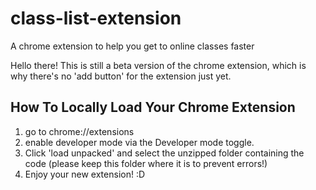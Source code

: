 # class-list-extension
A chrome extension to help you get to online classes faster

Hello there! This is still a beta version of the chrome extension, which is why there's no 'add button' for the extension just yet.

## How To Locally Load Your Chrome Extension
1. go to chrome://extensions
2. enable developer mode via the Developer mode toggle.
3. Click 'load unpacked' and select the unzipped folder containing the code (please keep this folder where it is to prevent errors!)
4. Enjoy your new extension! :D
